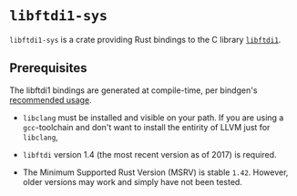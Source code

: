 # `libftdi1-sys`
`libftdi1-sys` is a crate providing Rust bindings to the C library
[`libftdi1`](https://www.intra2net.com/en/developer/libftdi/index.php).

## Prerequisites
The libftdi1 bindings are generated at compile-time, per bindgen's
[recommended usage](https://rust-lang.github.io/rust-bindgen/library-usage.html).

* `libclang` must be installed and visible on your path. If you are using a
  `gcc`-toolchain and don't want to install the entirity of LLVM just for
  `libclang`,

* `libftdi` version 1.4 (the most recent version as of 2017) is required.

* The Minimum Supported Rust Version (MSRV) is stable `1.42`. However, older
  versions may work and simply have not been tested.
